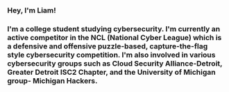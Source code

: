 ### Hey, I'm Liam!
### I'm a college student studying cybersecurity. I'm currently an active competitor in the NCL (National Cyber League) which is a defensive and offensive puzzle-based, capture-the-flag style cybersecurity competition. I'm also involved in various cybersecurity groups such as Cloud Security Alliance-Detroit, Greater Detroit ISC2 Chapter, and the University of Michigan group- Michigan Hackers.
<!--
**liamchambers9/liamchambers9** is a ✨ _special_ ✨ repository because its `README.md` (this file) appears on your GitHub profile.

Here are some ideas to get you started:

- 🔭 I’m currently working on ...
- 🌱 I’m currently learning ...
- 👯 I’m looking to collaborate on ...
- 🤔 I’m looking for help with ...
- 💬 Ask me about ...
- 📫 How to reach me: ...
- 😄 Pronouns: ...
- ⚡ Fun fact: ...
-->
